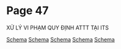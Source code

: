 # Page 47

XỬ LÝ VI PHẠM
QUY ĐỊNH ATTT TẠI ITS

[Schema](page_47_table_1.png)
[Schema](page_47_img_0.png)
[Schema](page_47_img_1.png)
[Schema](page_47_img_2.png)
[Schema](page_47_img_3.png)

